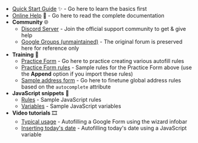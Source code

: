 - [Quick Start Guide](https://www.tohodo.com/autofill/quickstart) ✨ - Go here to learn the basics first
- [Online Help](https://www.tohodo.com/autofill/help) 📔 - Go here to read the complete documentation
- **Community** 🌐
  - [Discord Server](https://discord.gg/NY6xxsQBRD) - Join the official support community to get & give help
  - [Google Groups (unmaintained)](https://groups.google.com/g/chrome-autofill) - The original forum is preserved here for reference only
- **Training** 💪
  - [Practice Form](https://www.tohodo.com/autofill/form) - Go here to practice creating various autofill rules
  - [Practice Form rules](https://pastebin.com/raw/k5j87pZB) - Sample rules for the Practice Form above (use the **Append** option if you import these rules)
  - [Sample address form](https://greenido.github.io/Product-Site-101/form-cc-example.html) - Go here to finetune global address rules based on the `autocomplete` attribute
- **JavaScript snippets** 📜
  - [Rules](https://github.com/thdoan/autofill-snippets/blob/main/rules.txt) - Sample JavaScript rules
  - [Variables](https://github.com/thdoan/autofill-snippets/blob/main/variables.txt) - Sample JavaScript variables
- **Video tutorials** 🎞️
  - [Typical usage](https://youtu.be/1w0GH46bte0) - Autofilling a Google Form using the wizard infobar
  - [Inserting today's date](https://youtu.be/rFwTjuhI1hE) - Autofilling today's date using a JavaScript variable
